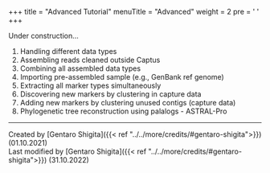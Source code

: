 +++
title = "Advanced Tutorial"
menuTitle = "Advanced"
weight = 2
pre = '<i class="fas fa-graduation-cap"></i> '
+++

Under construction...

1. Handling different data types
2. Assembling reads cleaned outside Captus
3. Combining all assembled data types
4. Importing pre-assembled sample (e.g., GenBank ref genome)
5. Extracting all marker types simultaneously
6. Discovering new markers by clustering in capture data
7. Adding new markers by clustering unused contigs (capture data)
8. Phylogenetic tree reconstruction using palalogs - ASTRAL-Pro


<!--### Preparation

---

#### Installation

Install `Captus` and dependencies on your system by following the [instruction]({{< ref "basics/installation">}}).

#### Getting data

Download the example data below, and place it in a directory where you want to run this tutorial.

Run the following command to decompress the archive and then delete it.

```shell
cd {path/to/directory}
tar -xf 00_raw_reads.tar.gz && rm 00_raw_reads.tar.gz
```

Now you have a directory named `00_raw_reads` containing 16 gzip-compressed FASTQ files:

```console
00_raw_reads
├── GenusA_speciesA_CAP_R1.fq.gz
├── GenusA_speciesA_CAP_R2.fq.gz
├── GenusA_speciesA_RNA_R1.fq.gz
├── GenusA_speciesA_RNA_R2.fq.gz
├── GenusB_speciesB_CAP_R1.fq.gz
├── GenusB_speciesB_CAP_R2.fq.gz
├── GenusC_speciesC_CAP_R1.fq.gz
├── GenusC_speciesC_CAP_R2.fq.gz
├── GenusC_speciesC_RNA_R1.fq.gz
├── GenusC_speciesC_RNA_R2.fq.gz
├── GenusD_speciesD_CAP_R1.fq.gz
├── GenusD_speciesD_CAP_R2.fq.gz
├── GenusD_speciesD_RNA_R1.fq.gz
├── GenusD_speciesD_RNA_R2.fq.gz
├── GenusH_speciesH_RNA_R1.fq.gz
└── GenusH_speciesH_RNA_R2.fq.gz
```

CAP: Illumina universal coding sequences for angiosperms are enriched using [Angiosperms353](https://github.com/mossmatters/Angiosperms353) probe set.
RNA: mRNA library enriched with poly-T probe
paired-end
They are named following the [naming convention]({{< ref "assembly/clean/preparation.md">}}).

### Clean

---

Run the following commands to clean.
`--rna` flag enable to trim poly-A tails as well as Illumina adapters.

```shell
captus_assembly clean -r 00_raw_reads/*CAP_R?.fq.gz -o 01_clean_reads_CAP
captus_assembly clean -r 00_raw_reads/*RNA_R?.fq.gz -o 01_clean_reads_RNA --rna
```

For descriptions of the other output files, see [here]({{< ref "assembly/clean/output">}}).

### Assemble

---
you can easily integrate samples assembled with another tool.

```shell
captus_assembly assemble -r 01_clean_reads_CAP -o 02_assemblies_CAP
captus_assembly assemble -r 01_clean_reads_RNA -o 02_assemblies_RNA --preset RNA
captus_assembly assemble -r 01_clean_reads_WGS -o 02_assemblies_WGS --preset WGS
```

For descriptions of the other output files, see [here]({{< ref "assembly/assemble/output">}}).

### Extract

---
Download the example data below, and place it in a directory where you want to run this tutorial.

Run the following command to extract targets from the contigs.
built-in reference dataset

```shell
captus_assembly extract -a 02_assemblies_CAP -f 02_assemblies_WGS -n Angiosperms353 -p SeedPlantsPTD -m SeedPlantsMIT -c
```

For descriptions of the other output files, see [here]({{< ref "assembly/extract/output">}}).

### Align

---

```shell
captus_assembly align
```

For descriptions of the other output files, see [here]({{< ref "assembly/align/output">}}).

### Phylogenetic inference

---

```shell
iqtree
``` -->

---
Created by [Gentaro Shigita]({{< ref "../../more/credits/#gentaro-shigita">}}) (01.10.2021)  
Last modified by [Gentaro Shigita]({{< ref "../../more/credits/#gentaro-shigita">}}) (31.10.2022)
